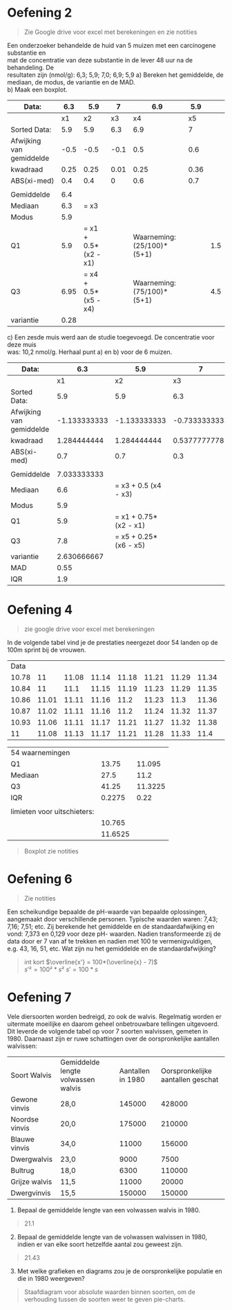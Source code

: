 # Oefening 2
> Zie Google drive voor excel met berekeningen en zie notities

Een onderzoeker behandelde de huid van 5 muizen met een carcinogene substantie en  
mat de concentratie van deze substantie in de lever 48 uur na de behandeling. De  
resultaten zijn (nmol/g): 6,3; 5,9; 7,0; 6,9; 5,9
a) Bereken het gemiddelde, de mediaan, de modus, de variantie en de MAD.  
b) Maak een boxplot.  

| Data:                    | 6.3  | 5.9                  | 7    | 6.9                        | 5.9  |     |
| ------------------------ | ---- | -------------------- | ---- | -------------------------- | ---- | --- |
|                          | x1   | x2                   | x3   | x4                         | x5   |     |
| Sorted Data:             | 5.9  | 5.9                  | 6.3  | 6.9                        | 7    |     |
| Afwijking van gemiddelde | -0.5 | -0.5                 | -0.1 | 0.5                        | 0.6  |     |
| kwadraad                 | 0.25 | 0.25                 | 0.01 | 0.25                       | 0.36 |     |
| ABS(xi-med)              | 0.4  | 0.4                  | 0    | 0.6                        | 0.7  |     |
|                          |      |                      |      |                            |      |     |
| Gemiddelde               | 6.4  |                      |      |                            |      |     |
| Mediaan                  | 6.3  | = x3                 |      |                            |      |     |
| Modus                    | 5.9  |                      |      |                            |      |     |
| Q1                       | 5.9  | = x1 + 0.5*(x2 - x1) |      | Waarneming: (25/100)*(5+1) |      | 1.5 |
| Q3                       | 6.95 | = x4 + 0.5*(x5 - x4) |      | Waarneming: (75/100)*(5+1) |      | 4.5 |
| variantie                | 0.28 |                      |      |                            |      |     |

c) Een zesde muis werd aan de studie toegevoegd. De concentratie voor deze muis  
was: 10,2 nmol/g. Herhaal punt a) en b) voor de 6 muizen.


| Data:                    | 6.3          | 5.9                   | 7             | 6.9                        | 5.9            | 10.2        |
| ------------------------ | ------------ | --------------------- | ------------- | -------------------------- | -------------- | ----------- |
|                          | x1           | x2                    | x3            | x4                         | x5             | x6          |
| Sorted Data:             | 5.9          | 5.9                   | 6.3           | 6.9                        | 7              | 10.2        |
| Afwijking van gemiddelde | -1.133333333 | -1.133333333          | -0.7333333333 | -0.1333333333              | -0.03333333333 | 3.166666667 |
| kwadraad                 | 1.284444444  | 1.284444444           | 0.5377777778  | 0.01777777778              | 0.001111111111 | 10.02777778 |
| ABS(xi-med)              | 0.7          | 0.7                   | 0.3           | 0.3                        | 0.4            | 3.6         |
|                          |              |                       |               |                            |                |             |
| Gemiddelde               | 7.033333333  |                       |               |                            |                |             |
| Mediaan                  | 6.6          | = x3 + 0.5 (x4 - x3)  |               |                            |                |             |
| Modus                    | 5.9          |                       |               |                            |                |             |
| Q1                       | 5.9          | = x1 + 0.75*(x2 - x1) |               | Waarneming: (25/100)*(6+1) |                | 1.75        |
| Q3                       | 7.8          | = x5 + 0.25*(x6 - x5) |               | Waarneming: (75/100)*(6+1) |                | 5.25        |
| variantie                | 2.630666667  |                       |               |                            |                |             |
| MAD                      | 0.55         |                       |               |                            |                |             |
| IQR                      | 1.9          |                       |               |                            |                |             |

# Oefening 4
> zie google drive voor excel met berekeningen

In de volgende tabel vind je de prestaties neergezet door 54 landen op de 100m sprint bij de vrouwen.

|   |   |   |   |   |   |   |   |   |
|---|---|---|---|---|---|---|---|---|
|Data|||||||||
|10.78|11|11.08|11.14|11.18|11.21|11.29|11.34|11.41|
|10.84|11|11.1|11.15|11.19|11.23|11.29|11.35|11.57|
|10.86|11.01|11.11|11.16|11.2|11.23|11.3|11.36|11.6|
|10.87|11.02|11.11|11.16|11.2|11.24|11.32|11.37|11.64|
|10.93|11.06|11.11|11.17|11.21|11.27|11.32|11.38|11.78|
|11|11.08|11.13|11.17|11.21|11.28|11.33|11.4|11.97|

|                             |         |         |
| --------------------------- | ------- | ------- |
| 54 waarnemingen             |         |         |
| Q1                          | 13.75   | 11.095  |
| Mediaan                     | 27.5    | 11.2    |
| Q3                          | 41.25   | 11.3225 |
| IQR                         | 0.2275  | 0.22    |
|                             |         |         |
| limieten voor uitschieters: |         |         |
|                             | 10.765  |         |
|                             | 11.6525 |         |
> Boxplot zie notities

# Oefening 6
> Zie notities

Een scheikundige bepaalde de pH-waarde van bepaalde oplossingen, aangemaakt door verschillende personen. Typische waarden waren: 7,43; 7,16; 7,51; etc. Zij berekende het gemiddelde en de standaardafwijking en vond: 7,373 en 0,129 voor deze pH- waarden. Nadien transformeerde zij de data door er 7 van af te trekken en nadien met 100 te vermenigvuldigen, e.g. 43, 16, 51, etc. Wat zijn nu het gemiddelde en de standaardafwijking?

> int kort 
> $\overline{x'} = 100*(\overline{x} - 7)$    
> $s'² = 100² * s²$
> $s' = 100 * s$

# Oefening 7

Vele diersoorten worden bedreigd, zo ook de walvis. Regelmatig worden er uitermate moeilijke en daarom geheel onbetrouwbare tellingen uitgevoerd. Dit leverde de volgende tabel op voor 7 soorten walvissen, gemeten in 1980. Daarnaast zijn er ruwe schattingen over de oorspronkelijke aantallen walvissen:

|   |   |   |   |
|---|---|---|---|
|Soort Walvis|Gemiddelde lengte volwassen walvis|Aantallen in 1980|Oorspronkelijke aantallen geschat|
|Gewone vinvis|28,0|145000|428000|
|Noordse vinvis|20,0|175000|210000|
|Blauwe vinvis|34,0|11000|156000|
|Dwergwalvis|23,0|9000|7500|
|Bultrug|18,0|6300|110000|
|Grijze walvis|11,5|11000|20000|
|Dwergvinvis|15,5|150000|150000|
1)  Bepaal de gemiddelde lengte van een volwassen walvis in 1980.
> 21.1	
2) Bepaal de gemiddelde lengte van de volwassen walvissen in 1980, indien er van elke soort hetzelfde aantal zou geweest zijn.
> 21.43
3) Met welke grafieken en diagrams zou je de oorspronkelijke populatie en die in 1980 weergeven?
> Staafdiagram voor absolute waarden binnen soorten, om de verhouding tussen de soorten weer te geven pie-charts.